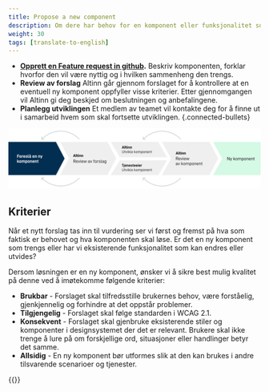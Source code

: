 ```yaml
---
title: Propose a new component
description: Om dere har behov for en komponent eller funksjonalitet som vi ikke tilbyr ønsker vi at behovet blir meldt som en feature request før utviklingen starter. 
weight: 30
tags: [translate-to-english]
---
```


- **[Opprett en Feature request in github](https://github.com/Altinn/altinn-studio/issues/new?assignees=lvbachmann&labels=kind%2Ffeature-request&template=feature_request.md).** 
Beskriv komponenten, forklar hvorfor den vil være nyttig og i hvilken 
sammenheng den trengs. 
- **Review av forslag** 
Altinn går gjennom forslaget for å kontrollere at en eventuell ny komponent oppfyller visse kriterier. 
Etter gjennomgangen vil Altinn gi deg beskjed om beslutningen og anbefalingene.
- **Planlegg utviklingen** Et medlem av teamet vil kontakte deg for å finne ut i samarbeid hvem som skal 
fortsette utviklingen. 
{.connected-bullets}

![Foreslå en ny komponent](contributing-propose.svg "Ønsket forløp når nye komponenter blir foreslått")

## Kriterier

Når et nytt forslag tas inn til vurdering ser vi først og fremst på hva som faktisk er behovet og hva komponenten skal løse. 
Er det en ny komponent som trengs eller har vi eksisterende funksjonalitet som kan endres eller utvides? 

Dersom løsningen er en ny komponent, ønsker vi å sikre best mulig kvalitet på denne ved å imøtekomme følgende 
kriterier: 
- **Brukbar** - Forslaget skal tilfredsstille brukernes behov, være forståelig, gjenkjennelig og forhindre at det 
oppstår problemer.
- **Tilgjengelig** - Forslaget skal følge standarden i WCAG 2.1.
- **Konsekvent** - Forslaget skal gjenbruke eksisterende stiler og komponenter i designsystemet der det er relevant. 
Brukere skal ikke trenge å lure på om forskjellige ord, situasjoner eller handlinger betyr det samme.
- **Allsidig** - En ny komponent bør utformes slik at den kan brukes i andre tilsvarende scenarioer og tjenester.

{{<children description="true">}}

